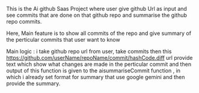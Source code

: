 This is the Ai github Saas Project where user give github Url as input and see commits that are done on that github repo and summarise the github repo commits.

Here, Main feature is to show all commits of the repo and give summary of the perticular commits that user want to know

Main logic : i take github repo url from user, take commits then this https://github.com/userName/repoName/commit/hashCode.diff url provide text which show what changes are made in the perticular commit and then output of this function is given to the aisummariseCommit function , in which i already set format for summary that use google gemini and then provide the summary.
